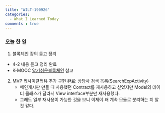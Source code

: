 ```yaml
---
title: "WILT-190926"
categories:
  - What I Learned Today
comments : true
---
```


### 오늘 한 일

1. 블록체인 강의 듣고 정리
  - 4-2 내용 듣고 정리 완료
  - K-MOOC [알기쉬운블록체인] 참고

2. MVP 리사이클러뷰 추가 구현 완료: 상담사 검색 목록(SearchExpActivity)
    - 메인게시판 만들 때 사용했던 Contract를 재사용하고 싶었지만 Model의 데이터 클래스가 달라서 View interface부분만 재사용했다.
    - 그래도 일부 재사용이 가능한 것을 보니 이제야 왜 계속 모듈로 분리하는 지 알 것 같다. 



[알기쉬운블록체인]: http://www.kmooc.kr/courses/course-v1:SJCU+SJCU01+2019_2/course/
